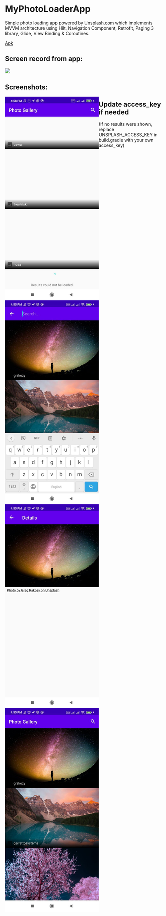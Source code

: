 # MyPhotoLoaderApp

Simple photo loading app powered by [Unsplash.com](https://unsplash.com) which implements MVVM architecture using Hilt, Navigation Component, Retrofit, Paging 3 library, Glide, View Binding & Coroutines.

[Apk](https://github.com/behnawwm/MyPhotoLoaderApp/blob/master/Apk/MyPhotoLoader.apk)

## Screen record from app:
<img src="https://github.com/behnawwm/MyPhotoLoaderApp/blob/master/screenshots/ezgif-2-b548f7d32d1b.gif?raw=true" width="400" >

## Screenshots:
<img src="https://github.com/behnawwm/MyPhotoLoaderApp/blob/master/screenshots/photo5803347900867130566.jpg" align="left" width="300" >
<img src="https://github.com/behnawwm/MyPhotoLoaderApp/blob/master/screenshots/photo5803347900867130568.jpg" align="left" width="300" >
<img src="https://github.com/behnawwm/MyPhotoLoaderApp/blob/master/screenshots/photo5803347900867130569.jpg" align="left" width="300" >
<img src="https://github.com/behnawwm/MyPhotoLoaderApp/blob/master/screenshots/photo5803347900867130570.jpg" align="left" width="300" >

## Update access_key if needed
(If no results were shown, replace UNSPLASH_ACCESS_KEY in build.gradle with your own access_key)
